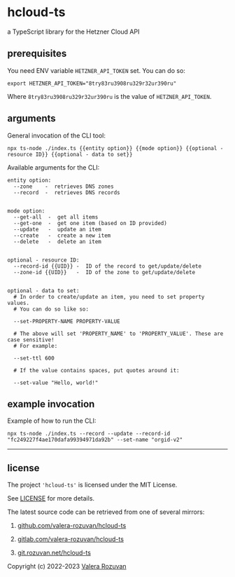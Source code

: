 # hcloud-ts

a TypeScript library for the Hetzner Cloud API

## prerequisites

You need ENV variable `HETZNER_API_TOKEN` set. You can do so:

```shell
export HETZNER_API_TOKEN="8try83ru3908ru329r32ur390ru"
```

Where `8try83ru3908ru329r32ur390ru` is the value of `HETZNER_API_TOKEN`.

## arguments

General invocation of the CLI tool:

```shell
npx ts-node ./index.ts {{entity option}} {{mode option}} {{optional - resource ID}} {{optional - data to set}}
```

Available arguments for the CLI:

```text
entity option:
  --zone    -  retrieves DNS zones
  --record  -  retrieves DNS records


mode option:
  --get-all  -  get all items
  --get-one  -  get one item (based on ID provided)
  --update   -  update an item
  --create   -  create a new item
  --delete   -  delete an item


optional - resource ID:
  --record-id {{UID}} -  ID of the record to get/update/delete
  --zone-id {{UID}}   -  ID of the zone to get/update/delete


optional - data to set:
  # In order to create/update an item, you need to set property values.
  # You can do so like so:

  --set-PROPERTY-NAME PROPERTY-VALUE

  # The above will set 'PROPERTY_NAME' to 'PROPERTY_VALUE'. These are case sensitive!
  # For example:

  --set-ttl 600

  # If the value contains spaces, put quotes around it:

  --set-value "Hello, world!"
```

## example invocation

Example of how to run the CLI:

```shell
npx ts-node ./index.ts --record --update --record-id "fc249227f4ae170dafa99394971da92b" --set-name "orgid-v2"
```

---

## license

The project `'hcloud-ts'` is licensed under the MIT License.

See [LICENSE](./LICENSE) for more details.

The latest source code can be retrieved from one of several mirrors:

1. [github.com/valera-rozuvan/hcloud-ts](https://github.com/valera-rozuvan/hcloud-ts)

2. [gitlab.com/valera-rozuvan/hcloud-ts](https://gitlab.com/valera-rozuvan/hcloud-ts)

3. [git.rozuvan.net/hcloud-ts](https://git.rozuvan.net/hcloud-ts)

Copyright (c) 2022-2023 [Valera Rozuvan](https://valera.rozuvan.net/)
